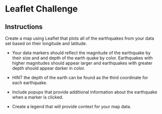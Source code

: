 <h1>Leaflet Challenge</h1>

<h2>Instructions</h2>

Create a map using Leaflet that plots all of the earthquakes from your data set based on their longitude and latitude.


- Your data markers should reflect the magnitude of the earthquake by their size and and depth of the earth quake by color. Earthquakes with higher magnitudes should appear larger and earthquakes with greater depth should appear darker in color.


- HINT the depth of the earth can be found as the third coordinate for each earthquake.


- Include popups that provide additional information about the earthquake when a marker is clicked.


- Create a legend that will provide context for your map data.


